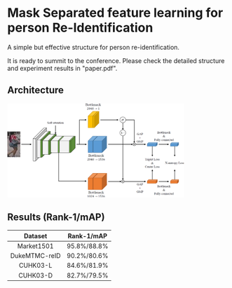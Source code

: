 # Mask Separated feature learning for person Re-Identification

A simple but effective structure for person re-identification.

It is ready to summit to the conference. Please check the detailed structure and experiment results in "paper.pdf".


## Architecture

<img src="image\architecture.png" width="80%">

## Results (Rank-1/mAP)

|    Dataset    | Rank-1/mAP  |
| :-----------: | :---------: |
|  Market1501   | 95.8%/88.8% |
| DukeMTMC-reID | 90.2%/80.6% |
|   CUHK03-L    | 84.6%/81.9% |
|   CUHK03-D    | 82.7%/79.5% |

